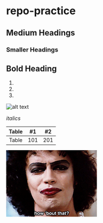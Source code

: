 # repo-practice
## Medium Headings 
### Smaller Headings  

## **Bold Heading**

1.
1.
1.

![alt text](https://images.app.goo.gl/SFvZWx2rKG5YGVms8) 

*italics*

|Table | #1  | #2 | 
|:---: | :-: |:-: |
|Table | 101 | 201|

![Alt text](rockyhorror.gif)